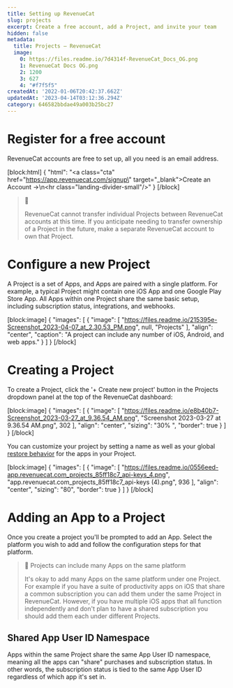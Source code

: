 ```yaml
---
title: Setting up RevenueCat
slug: projects
excerpt: Create a free account, add a Project, and invite your team
hidden: false
metadata:
  title: Projects – RevenueCat
  image:
    0: https://files.readme.io/7d4314f-RevenueCat_Docs_OG.png
    1: RevenueCat Docs OG.png
    2: 1200
    3: 627
    4: "#f7f5f5"
createdAt: '2022-01-06T20:42:37.662Z'
updatedAt: '2023-04-14T03:12:36.294Z'
category: 646582bbdae49a003b25bc27
---
```

# Register for a free account

RevenueCat accounts are free to set up, all you need is an email address.

[block:html]
{
  "html": "<a class=\"cta\" href=\"https://app.revenuecat.com/signup\" target=\"_blank\">Create an Account →</a>\n<hr class=\"landing-divider-small\"/>"
}
[/block]



> 📘 
> 
> RevenueCat cannot transfer individual Projects between RevenueCat accounts at this time. If you anticipate needing to transfer ownership of a Project in the future, make a separate RevenueCat account to own that Project.

# Configure a new Project

A Project is a set of Apps, and Apps are paired with a single platform. For example, a typical Project might contain one iOS App and one Google Play Store App. All Apps within one Project share the same basic setup, including subscription status, integrations, and webhooks. 

[block:image]
{
  "images": [
    {
      "image": [
        "https://files.readme.io/215395e-Screenshot_2023-04-07_at_2.30.53_PM.png",
        null,
        "Projects"
      ],
      "align": "center",
      "caption": "A project can include any number of iOS, Android, and web apps."
    }
  ]
}
[/block]

# Creating a Project

To create a Project, click the '+ Create new project' button in the Projects dropdown panel at the top of the RevenueCat dashboard:

[block:image]
{
  "images": [
    {
      "image": [
        "https://files.readme.io/e8b40b7-Screenshot_2023-03-27_at_9.36.54_AM.png",
        "Screenshot 2023-03-27 at 9.36.54 AM.png",
        302
      ],
      "align": "center",
      "sizing": "30% ",
      "border": true
    }
  ]
}
[/block]



You can customize your project by setting a name as well as your global [restore behavior](doc:restoring-purchases) for the apps in your Project.

[block:image]
{
  "images": [
    {
      "image": [
        "https://files.readme.io/0556eed-app.revenuecat.com_projects_85ff18c7_api-keys_4.png",
        "app.revenuecat.com_projects_85ff18c7_api-keys (4).png",
        936
      ],
      "align": "center",
      "sizing": "80",
      "border": true
    }
  ]
}
[/block]



# Adding an App to a Project

Once you create a project you'll be prompted to add an App. Select the platform you wish to add and follow the configuration steps for that platform.

> 📘 Projects can include many Apps on the same platform
> 
> It's okay to add many Apps on the same platform under one Project. For example if you have a suite of productivity apps on iOS that share a common subscription you can add them under the same Project in RevenueCat. However, if you have multiple iOS apps that all function independently and don't plan to have a shared subscription you should add them each under different Projects.

## Shared App User ID Namespace

Apps within the same Project share the same App User ID namespace, meaning all the apps can "share" purchases and subscription status. In other words, the subscription status is tied to the same App User ID regardless of which app it's set in.